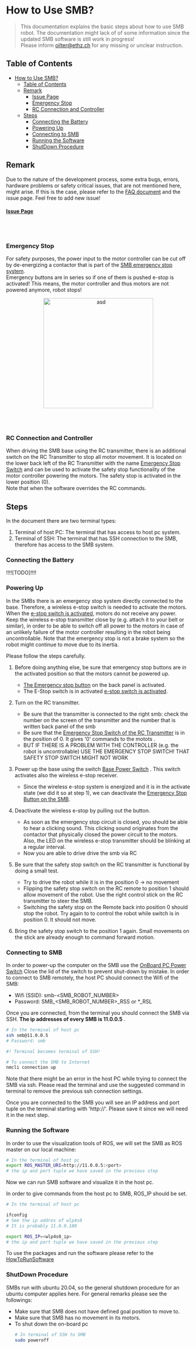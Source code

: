 # How to Use SMB? 
> This documentation explains the basic steps about how to use SMB robot. The documentation might lack of of some information since the updated SMB software is still work in progress!  
> Please inform oilter@ethz.ch for any missing or unclear instruction.

## Table of Contents
- [How to Use SMB?](#how-to-use-smb)
  - [Table of Contents](#table-of-contents)
  - [Remark](#remark)
      - [Issue Page](#issue-page)
    - [Emergency Stop](#emergency-stop)
    - [RC Connection and Controller](#rc-connection-and-controller)
  - [Steps](#steps)
    - [Connecting the Battery](#connecting-the-battery)
    - [Powering Up](#powering-up)
    - [Connecting to SMB](#connecting-to-smb)
    - [Running the Software](#running-the-software)
    - [ShutDown Procedure](#shutdown-procedure)



## Remark
Due to the nature of the development process, some extra bugs, errors, hardware problems or safety critical issues, that are not mentioned here, might arise. If this is the case, please refer to the [FAQ document](FAQ.md) and the issue page. Feel free to add new issue! 

#### [Issue Page](https://github.com/ETHZ-RobotX/SuperMegaBot/issues)


<br/><br/>
### Emergency Stop
For safety purposes, the power input to the motor controller can be cut off by de-energizing a contactor that is part of the [SMB emergency stop system](https://unlimited.ethz.ch/display/ROBOTX/SMB+Emergency+Stop+System).\
Emergency buttons are in series so if one of them is pushed e-stop is activated! This means, the motor controller and thus motors are not powered anymore, robot stops! 
<p align="center">
  <img style="right;"  src="../Images/E-Stop.png" width="300" title="asd">
</p>



<br/><br/>



### RC Connection and Controller
When driving the SMB base using the RC transmitter, there is an additional switch on the RC Transmitter to stop all motor movement. It is located on the lower back left of the RC Transmitter with the name [Emergency Stop Switch](/Images/RCTransmitter.png) and can be used to activate the safety stop functionality of the motor controller powering the motors. The safety stop is activated in the lower position (0).\
Note that when the software overrides the RC commands. 

## Steps

In the document there are two terminal types:
1) Terminal of host PC: The terminal that has access to host pc system.
2) Terminal of SSH: The terminal that has SSH connection to the SMB, therefore has access to the SMB system.

### Connecting the Battery

!!!![TODO]!!!!


### Powering Up 

In the SMBs there is an emergency stop system directly connected to the base. Therefore, a wireless e-stop switch is needed to activate the motors. When the [e-stop switch is activated](Images/EB_Activated.jpg), motors do not receive any power.\
Keep the wireless e-stop transmitter close by (e.g. attach it to your belt or similar), in order to be able to switch off all power to the motors in case of an unlikely failure of the motor controller resulting in the robot being uncontrollable. Note that the emergency stop is not a brake system so the robot might continue to move due to its inertia.


Please follow the steps carefully.

1. Before doing anything else, be sure that emergency stop buttons are in the activated position so that the motors cannot be powered up.
   * [The Emergency stop button](../Images/SMB_Backpanel.png) on the back panel is activated.
   * The E-Stop switch is in activated [e-stop switch is activated](../Images/EB_Activated.jpg).
  
2. Turn on the RC transmitter.
   * Be sure that the transmitter is connected to the right smb: check the number on the screen of the transmitter and the number that is written back panel of the smb 
   * Be sure that the [Emergency Stop Switch of the RC Transmitter](../Images/RCTransmitter.png)  is in the position of 0. It gives '0' commands to the motots . 
   * BUT IF THERE IS A PROBLEM WITH THE CONTROLLER (e.g. the robot is uncontrollable) USE THE EMERGENCY STOP SWITCH! THAT SAFETY STOP SWITCH MIGHT NOT WORK 

3. Power up the base using the switch [Base Power Switch](../Images/SMB_Backpanel.png) . This switch activates also the wireless e-stop receiver.
   * Since the wireless e-stop system is energized and it is in the activate state (we did it so at step 1), we can deactivate the [Emergency Stop Button on the SMB](../Images/SMB_Backpanel.png). 
  
4. Deactivate the wireless e-stop by pulling out the button.  
    * As soon as the emergency stop circuit is closed, you should be able to hear a clicking sound. This clicking sound originates from the contactor that physically closed the power circuit to the motors. Also, the LED on the wireless e-stop transmitter should be blinking at a regular interval. 
    * Now you are able to drive drive the smb via RC
  
 5. Be sure that the safety stop switch on the RC transmitter is functional by doing a small test.
    * Try to drive the robot while it is in the position 0 -> no movement 
    * Flipping the safety stop switch on the RC remote to position 1 should allow movement of the robot. Use the right control stick on the RC transmitter to steer the SMB. 
    * Switching the safety stop on the Remote back into position 0 should stop the robot. Try again to to control the robot while switch is in position 0. It should not move. 
6. Bring the safety stop switch to the position 1 again. Small movements on the stick are already enough to command forward motion. 

### Connecting to SMB 

In order to power-up the computer on the SMB use the [OnBoard PC Power Switch](../Images/SMB_Backpanel.png) Close the lid of the switch to prevent shut-down by mistake.
In order to connect to SMB remotely, the host PC should connect the Wifi of the SMB: 
  * Wifi (SSID): smb-<SMB_ROBOT_NUMBER>
  * Password: SMB_<SMB_ROBOT_NUMBER>_RSS or *_RSL

Once you are connected, from the terminal you should connect the SMB via SSH. **The ip addresses of every SMB is 11.0.0.5** .

```bash
# In the terminal of host pc
ssh smb@11.0.0.5
# Password: smb

#! Terminal becomes terminal of SSH! 

# To connect the SMB to Internet 
nmcli connection up
```
Note that there might be an error in the host PC while trying to connect the SMB via ssh. Please read the terminal and use the suggested command in terminal to remove the previous ssh connection settings. 

Once you are connected to the SMB you will see an IP address and port tuple on the terminal starting with 'http://'. Please save it since we will need it in the next step. 

### Running the Software 

In order to use the visualization tools of ROS, we will set the SMB as ROS master on our local machine:

```bash
# In the terminal of host pc
export ROS_MASTER_URI=http://11.0.0.5:<port>
# the ip and port tuple we have saved in the previous step  
```

Now we can run SMB software and visualize it in the host pc. 

In order to give commands from the host pc to SMB, ROS_IP should be set. 

```bash
# In the terminal of host pc

ifconfig
# See the ip addres of wlp4s0
# It is probably 11.0.0.100

export ROS_IP=<wlp4s0_ip>
# the ip and port tuple we have saved in the previous step  
```

To use the packages and run the software please refer to the [HowToRunSoftware](/docs/HowToRunSoftware.md)


### ShutDown Procedure
SMBs run with ubuntu 20.04, so the general shutdown procedure for an ubuntu computer applies here. For general remarks please see the followings:
* Make sure that SMB does not have defined goal position to move to. 
* Make sure that SMB has no movement in its motors.
* To shut down the on-board pc 
   ```bash
   # In terminal of SSH to SMB
   sudo poweroff
   ```

